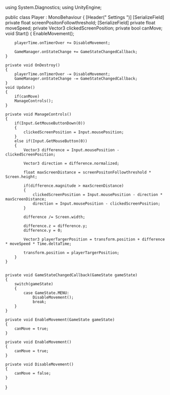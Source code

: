 using System.Diagnostics;
using UnityEngine;

public class Player : MonoBehaviour
{
    [Header(" Settings ")]
    [SerializeField] private float screenPositonFollowthreshold;
    [SerializeField] private float moveSpeed;
    private Vector3 clickedScreenPosition;
    private bool canMove;
    void Start()
    {
        EnableMovement();

        playerTime.onTimerOver += DisableMovement;

        GameManager.onStateChange += GameStateChangedCallback;
    }

    private void OnDestroy()
    {
        playerTime.onTimerOver -= DisableMovement;
        GameManager.onStateChange -= GameStateChangedCallback;
    }
    void Update()
    {
        if(canMove)
        ManageControls();
    }

    private void ManageControls()
    {
        if(Input.GetMouseButtonDown(0))
        {
            clickedScreenPosition = Input.mousePosition;
        }
        else if(Input.GetMouseButton(0))
        {
            Vector3 difference = Input.mousePosition - clickedScreenPosition;

            Vector3 direction = difference.normalized;

            float maxScreenDistance = screenPositonFollowthreshold * Screen.height;

            if(difference.magnitude > maxScreenDistance)
            {   
                clickedScreenPosition = Input.mousePosition - direction * maxScreenDistance;
                direction = Input.mousePosition - clickedScreenPosition;
            }

            difference /= Screen.width;

            difference.z = difference.y;
            difference.y = 0;

            Vector3 playerTargerPosition = transform.position + difference * moveSpeed * Time.deltaTime;
            
            transform.position = playerTargerPosition;
        }
    }


    private void GameStateChangedCallback(GameState gameState)
    {
        switch(gameState)
        {
            case GameState.MENU:
                DisableMovement();
                break;
        }
    }

    private void EnableMovement(GameState gameState)
    {
        canMove = true;
    }

    private void EnableMovement()
    {
        canMove = true;
    }

    private void DisableMovement()
    {
        canMove = false;
    }
}
